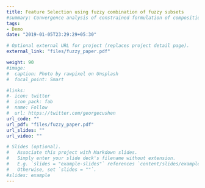 ```yaml
---
title: Feature Selection using fuzzy combination of fuzzy subsets
#summary: Convergence analysis of constrained formulation of compositional SGD
tags:
- Demo
date: "2019-01-05T23:29:29+05:30"

# Optional external URL for project (replaces project detail page).
external_link: "files/fuzzy_paper.pdf"

weight: 90
#image:
#  caption: Photo by rawpixel on Unsplash
#  focal_point: Smart

#links:
#- icon: twitter
#  icon_pack: fab
#  name: Follow
#  url: https://twitter.com/georgecushen
url_code: ""
url_pdf: "files/fuzzy_paper.pdf"
url_slides: ""
url_video: ""

# Slides (optional).
#   Associate this project with Markdown slides.
#   Simply enter your slide deck's filename without extension.
#   E.g. `slides = "example-slides"` references `content/slides/example-slides.md`.
#   Otherwise, set `slides = ""`.
#slides: example
---
```

